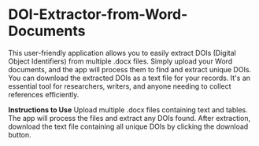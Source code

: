 # DOI-Extractor-from-Word-Documents
This user-friendly application allows you to easily extract DOIs (Digital Object Identifiers) from multiple .docx files. Simply upload your Word documents, and the app will process them to find and extract unique DOIs. You can download the extracted DOIs as a text file for your records. It's an essential tool for researchers, writers, and anyone needing to collect references efficiently.

**Instructions to Use**
Upload multiple .docx files containing text and tables.
The app will process the files and extract any DOIs found.
After extraction, download the text file containing all unique DOIs by clicking the download button.
